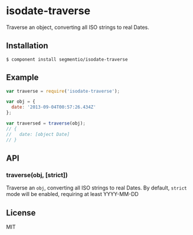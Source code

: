 
# isodate-traverse

  Traverse an object, converting all ISO strings to real Dates.

## Installation

    $ component install segmentio/isodate-traverse

## Example

```js
var traverse = require('isodate-traverse');

var obj = {
  date: '2013-09-04T00:57:26.434Z'
};

var traversed = traverse(obj);
// {
//   date: [object Date]
// }
```

## API

### traverse(obj, [strict])
  Traverse an `obj`, converting all ISO strings to real Dates. By default, `strict` mode will be enabled, requiring at least YYYY-MM-DD

## License

  MIT
